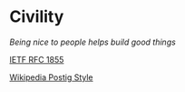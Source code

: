 Civility
===

_Being nice to people helps build good things_


[IETF RFC 1855]( http://www.ietf.org/rfc/rfc1855.txt )

[Wikipedia Postig Style]( https://en.wikipedia.org/wiki/Posting_style )
